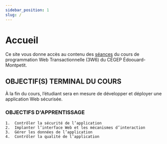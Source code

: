 ```yaml
---
sidebar_position: 1
slug: /
---
```


# Accueil

Ce site vous donne accès au contenu des [séances](cours/rencontre1) du cours de programmation Web Transactionnelle (3W6) du CÉGEP Édoouard-Montpetit.

## OBJECTIF(S) TERMINAL DU COURS
À la fin du cours, l’étudiant sera en mesure de développer et déployer une application Web sécurisée.

### OBJECTIFS D'APPRENTISSAGE
    1.	Contrôler la sécurité de l’application
    2.	Implanter l’interface Web et les mécanismes d’interaction
    3.	Gérer les données de l’application
    4.	Contrôler la qualité de l’application